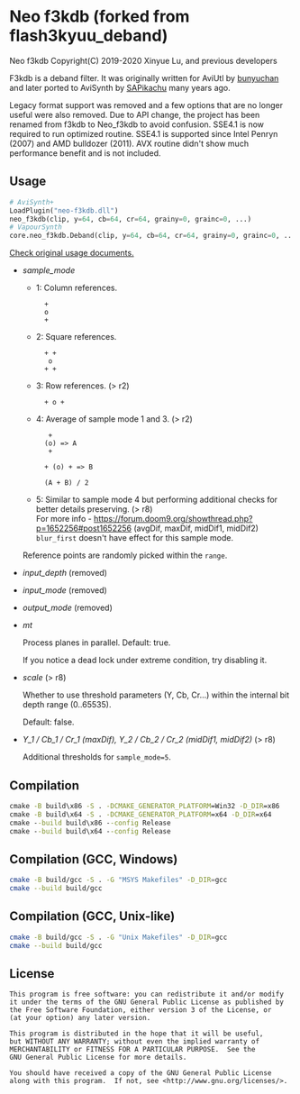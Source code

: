 # Neo f3kdb (forked from flash3kyuu_deband)

Neo f3kdb Copyright(C) 2019-2020 Xinyue Lu, and previous developers

F3kdb is a deband filter. It was originally written for AviUtl by [bunyuchan](https://twitter.com/bunyuchan) and later ported to AviSynth by [SAPikachu](https://github.com/SAPikachu) many years ago.

Legacy format support was removed and a few options that are no longer useful were also removed. Due to API change, the project has been renamed from f3kdb to Neo_f3kdb to avoid confusion. SSE4.1 is now required to run optimized routine. SSE4.1 is supported since Intel Penryn (2007) and AMD bulldozer (2011). AVX routine didn't show much performance benefit and is not included.

## Usage

```python
# AviSynth+
LoadPlugin("neo-f3kdb.dll")
neo_f3kdb(clip, y=64, cb=64, cr=64, grainy=0, grainc=0, ...)
# VapourSynth
core.neo_f3kdb.Deband(clip, y=64, cb=64, cr=64, grainy=0, grainc=0, ...)
```

[Check original usage documents.](https://f3kdb.readthedocs.io/en/stable/usage.html)

- *sample_mode*

    * 1: Column references.

            +
            o
            +

    * 2: Square references.

            + +
             o
            + +

    * 3: Row references. (> r2)

            + o +

    * 4: Average of sample mode 1 and 3. (> r2)

             +
            (o) => A
             +

            + (o) + => B

            (A + B) / 2

    * 5: Similar to sample mode 4 but performing additional checks for better details preserving. (> r8)\
        For more info - https://forum.doom9.org/showthread.php?p=1652256#post1652256 (avgDif, maxDif, midDif1, midDif2)\
        `blur_first` doesn't have effect for this sample mode.

    Reference points are randomly picked within the `range`.

- *input_depth* (removed)

- *input_mode* (removed)

- *output_mode* (removed)

- *mt*

    Process planes in parallel. Default: true.

    If you notice a dead lock under extreme condition, try disabling it.

- *scale* (> r8)

    Whether to use threshold parameters (Y, Cb, Cr...) within the internal bit depth range (0..65535).
    
    Default: false.
    
- *Y_1 / Cb_1 / Cr_1 (maxDif),  Y_2 / Cb_2 / Cr_2 (midDif1, midDif2)* (> r8)

    Additional thresholds for `sample_mode=5`.    

## Compilation

```cmd
cmake -B build\x86 -S . -DCMAKE_GENERATOR_PLATFORM=Win32 -D_DIR=x86
cmake -B build\x64 -S . -DCMAKE_GENERATOR_PLATFORM=x64 -D_DIR=x64
cmake --build build\x86 --config Release
cmake --build build\x64 --config Release
```

## Compilation (GCC, Windows)

```bash
cmake -B build/gcc -S . -G "MSYS Makefiles" -D_DIR=gcc
cmake --build build/gcc
```

## Compilation (GCC, Unix-like)

```bash
cmake -B build/gcc -S . -G "Unix Makefiles" -D_DIR=gcc
cmake --build build/gcc
```

## License

    This program is free software: you can redistribute it and/or modify
    it under the terms of the GNU General Public License as published by
    the Free Software Foundation, either version 3 of the License, or
    (at your option) any later version.

    This program is distributed in the hope that it will be useful,
    but WITHOUT ANY WARRANTY; without even the implied warranty of
    MERCHANTABILITY or FITNESS FOR A PARTICULAR PURPOSE.  See the
    GNU General Public License for more details.

    You should have received a copy of the GNU General Public License
    along with this program.  If not, see <http://www.gnu.org/licenses/>.
